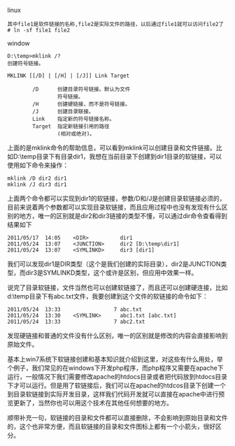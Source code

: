 linux
```
其中file1是软件链接的名称,file2是实际文件的路径，以后通过file1就可以访问file2了
# ln -sf file1 file2
```

window
```
D:\temp>mklink /?
创建符号链接。
 
MKLINK [[/D] | [/H] | [/J]] Link Target
 
        /D      创建目录符号链接。默认为文件
                符号链接。
        /H      创建硬链接，而不是符号链接。
        /J      创建目录联接。
        Link    指定新的符号链接名称。
        Target  指定新链接引用的路径
                (相对或绝对)。
```
上面的是mklink命令的帮助信息，可以看到mklink可以创建目录和文件链接。比如D:\temp目录下有目录dir1，我想在当前目录下创建到dir1目录的软链接，可以使用如下命令来操作：
 
```
mklink /D dir2 dir1
mklink /J dir3 dir1
``` 
上面两个命令都可以实现到dir1的软链接，参数/D和/J是创建目录软链接必须的，目前来说着两个参数都可以实现目录软链接，而且应用过程中也没有发现有什么区别的地方，唯一的区别就是dir2和dir3链接的类型不懂，可以通过dir命令查看得到结果如下
```
2011/05/17  14:05    <DIR>          dir1
2011/05/24  13:07    <JUNCTION>     dir2 [D:\temp\dir1]
2011/05/24  13:07    <SYMLINKD>     dir3 [dir1]
```

我们可以发现dir1是DIR类型（这个是我们创建的实际目录），dir2是JUNCTION类型，而dir3是SYMLINKD类型，这个或许是区别，但应用中效果一样。

说完了目录软链接，文件当然也可以创建软链接了，而且还可以创建硬连接，比如d:\temp目录下有abc.txt文件，我要创建到这个文件的软链接的命令如下：
```
2011/05/24  13:33                 7 abc.txt
2011/05/24  13:30    <SYMLINK>      abc1.txt [abc.txt]
2011/05/24  13:33                 7 abc2.txt
```

发现硬链接和普通的文件没有什么区别，唯一的区别就是修改的内容会直接影响到原始文件。

基本上win7系统下软链接创建和基本知识就介绍到这里，对这些有什么用处，举个例子，我们常见的在windows下开发php程序，而php程序又需要在apache下运行，一般情况下我们需要修改apache的htdocs目录或者把代码放到htdocs目录下才可以运行。但是用了软链接后，我们可以在apache的htdcos目录下创建一个到目录软链接到实际开发目录，这样我们代码开发就可以直接在apache中进行预览更新了，当然你也可以用这个技术在其他任何想要的地方。

顺带补充一句，软链接的目录和文件都可以直接删除，不会影响到原始目录和文件的，这个也非常方便，而且软链接的目录和文件图标上都有一个小箭头，很好区分。
